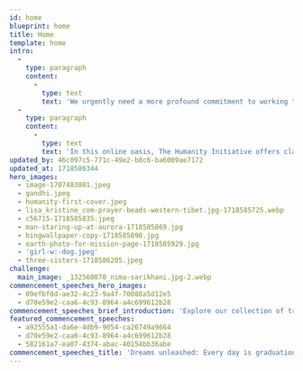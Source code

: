 ```yaml
---
id: home
blueprint: home
title: Home
template: home
intro:
  -
    type: paragraph
    content:
      -
        type: text
        text: 'We urgently need a more profound commitment to working together, with respect and imagination, with kindness and love.'
  -
    type: paragraph
    content:
      -
        type: text
        text: 'In this online oasis, The Humanity Initiative offers clarity and insight on our most crucial challenges, providing compelling inspiration for each of us to join in fostering a resurgent new voice of humanity.'
updated_by: 46c097c5-771c-49e2-b8c6-ba6009ae7172
updated_at: 1718586344
hero_images:
  - image-1707483801.jpeg
  - gandhi.jpeg
  - humanity-first-cover.jpeg
  - lisa_kristine_com-prayer-beads-western-tibet.jpg-1718585725.webp
  - c56715-1718585835.jpeg
  - man-staring-up-at-aurora-1718585869.jpg
  - bingwallpaper-copy-1718585898.jpg
  - earth-photo-for-mission-page-1718585929.jpg
  - 'girl-w:-dog.jpeg'
  - three-sisters-1718586205.jpeg
challenge:
  main_image: _132560870_nima-sarikhani.jpg-2.webp
commencement_speeches_hero_images:
  - 09efbf0d-ae32-4c23-9a4f-70088a5d12e5
  - d70e59e2-caa6-4c93-8964-a4c699612b28
commencement_speeches_brief_introduction: 'Explore our collection of transformative commencement addresses that ignite dreams, empower change, and celebrate resilience.'
featured_commencement_speeches:
  - a92555a1-da6e-4db9-9054-ca26749a9664
  - d70e59e2-caa6-4c93-8964-a4c699612b28
  - 582161a7-ea07-4374-abac-40154bb36abe
commencement_speeches_title: 'Dreams unleashed: Every day is graduation day'
---
```

